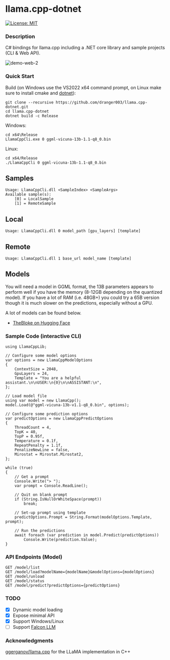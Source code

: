 # llama.cpp-dotnet

[![License: MIT](https://img.shields.io/badge/License-MIT-yellow.svg)](https://opensource.org/licenses/MIT)

### Description

C# bindings for llama.cpp including a .NET core library and sample projects (CLI & Web API).

![demo-web-2](https://github.com/dranger003/llama.cpp-dotnet/assets/1760549/f261ae13-20e1-4f41-964f-e1942649dcd4)

### Quick Start

Build (on Windows use the VS2022 x64 command prompt, on Linux make sure to install cmake and [dotnet](https://learn.microsoft.com/en-us/dotnet/core/install/linux)):
```
git clone --recursive https://github.com/dranger003/llama.cpp-dotnet.git
cd llama.cpp-dotnet
dotnet build -c Release
```

Windows:
```
cd x64\Release
LlamaCppCli.exe 0 ggml-vicuna-13b-1.1-q8_0.bin
```

Linux:
```
cd x64/Release
./LlamaCppCli 0 ggml-vicuna-13b-1.1-q8_0.bin
```

## Samples
```
Usage: LlamaCppCli.dll <SampleIndex> <SampleArgs>
Available sample(s):
    [0] = LocalSample
    [1] = RemoteSample
```
## Local
```
Usage: LlamaCppCli.dll 0 model_path [gpu_layers] [template]
```
## Remote
```
Usage: LlamaCppCli.dll 1 base_url model_name [template]
```

## Models

You will need a model in GGML format, the 13B parameters appears to perform well if you have the memory (8-12GB depending on the quantized model).
If you have a lot of RAM (i.e. 48GB+) you could try a 65B version though it is much slower on the predictions, especially without a GPU.

A lot of models can be found below.

- [TheBloke on Hugging Face](https://huggingface.co/TheBloke)

### Sample Code (interactive CLI)
```
using LlamaCppLib;

// Configure some model options
var options = new LlamaCppModelOptions
{
    ContextSize = 2048,
    GpuLayers = 24,
    Template = "You are a helpful assistant.\n\nUSER:\n{0}\n\nASSISTANT:\n",
};

// Load model file
using var model = new LlamaCpp();
model.Load(@"ggml-vicuna-13b-v1.1-q8_0.bin", options);

// Configure some prediction options
var predictOptions = new LlamaCppPredictOptions
{
    ThreadCount = 4,
    TopK = 40,
    TopP = 0.95f,
    Temperature = 0.1f,
    RepeatPenalty = 1.1f,
    PenalizeNewLine = false,
    Mirostat = Mirostat.Mirostat2,
};

while (true)
{
    // Get a prompt
    Console.Write("> ");
    var prompt = Console.ReadLine();

    // Quit on blank prompt
    if (String.IsNullOrWhiteSpace(prompt))
        break;

    // Set-up prompt using template
    predictOptions.Prompt = String.Format(modelOptions.Template, prompt);

    // Run the predictions
    await foreach (var prediction in model.Predict(predictOptions))
        Console.Write(prediction.Value);
}
```

### API Endpoints (Model)
```
GET /model/list
GET /model/load?modelName={modelName}&modelOptions={modelOptions}
GET /model/unload
GET /model/status
GET /model/predict?predictOptions={predictOptions}
```

### TODO

- [X] Dynamic model loading
- [X] Expose minimal API
- [X] Support Windows/Linux
- [ ] Support [Falcon LLM](https://github.com/cmp-nct/ggllm.cpp)

### Acknowledgments
[ggerganov/llama.cpp](https://github.com/ggerganov/llama.cpp) for the LLaMA implementation in C++

